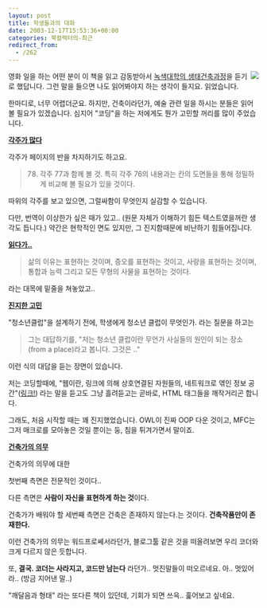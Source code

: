 ```yaml
---
layout: post
title: 학생들과의 대화
date: 2003-12-17T15:53:36+00:00
categories: 북컬렉터의-최근
redirect_from:
  - /262
---
```


<a href="http://www.bandibook.com/search/subject_view.php?code=2162084" target="bb"><img src="http://www.bandibook.com/largeimage/2162084.jpg" align="right" /></a>영화 일을 하는 어떤 분이 이 책을 읽고 감동받아서 <a href="http://www.green.ac.kr/" target="bb">녹색대학의 생태건축과정</a>을 듣기로 했답니다. 그런 말을 들으면 나도 읽어봐야지 하는 생각이 들지요. 읽었습니다.

한마디로, 너무 어렵더군요. 하지만, 건축이라던가, 예술 관련 일을 하시는 분들은 읽어 볼 필요가 있겠습니다. 심지어 "코딩"을 하는 저에게도 뭔가 고민할 꺼리를 많이 주었습니다.

<u><b>각주가 많다</b></u>

각주가 페이지의 반을 차지하기도 하고요.

> 78) 각주 77과 함께 볼 것. 특히 각주 76의 내용과는 칸의 도면들을 통해 정밀하게 비교해 볼 필요가 있을 것이다.

따위의 각주를 보고 있으면, 그럴싸함이 무엇인지 실감할 수 있습니다.

다만, 번역이 이상한가 싶은 때가 있고.. (원문 자체가 이해하기 힘든 텍스트였을꺼란 생각도 듭니다.) 약간은 현학적인 면도 있지만, 그 진지함때문에 비난하기 힘들어집니다.

<u><b>읽다가..</b></u>

> 삶의 이유는 표현하는 것이며, 증오를 표현하는 것이고, 사랑을 표현하는 것이며, 통합과 능력 그리고 모든 무형의 사물을 표현하는 것이다.

라는 대목에 밑줄을 쳐놓았고..

<b><u>진지한 고민</u></b>

"청소년클럽"을 설계하기 전에, 학생에게 청소년 클럽이 무엇인가. 라는 질문을 하고는

> 그는 대답하기를, "저는 청소년 클럽이란 무언가 사실들의 원인이 되는 장소(from a place)라고 봅니다. 그것은 .."

이런 식의 대답을 듣는 장면이 있습니다.

저는 코딩할때에, "웹이란, 링크에 의해 상호연결된 자원들의, 네트워크로 엮인 정보 공간"(<a href="http://hochan.net/archives/2003/12/16@07:55PM.html" target="bb">링크!</a>) 라는 말을 듣고도 그냥 흘려듣고는 곧바로, HTML 태그들을 깨작거리곤 합니다.

그래도, 처음 시작할 때는 꽤 진지했었습니다. OWL이 진짜 OOP 다운 것이고, MFC는 그저 매크로를 모아놓은 것일 뿐이는 둥, 침을 튀겨가면서 말이죠.

<u><b>건축가의 의무</b></u>

건축가의 의무에 대한

> 

첫번째 측면은 전문적인 것이다..

다른 측면은 <b>사람이 자신을 표현하게 하는 것</b>이다.

건축가가 배워야 할 세번째 측면은 건축은 존재하지 않는다.는 것이다. <b>건축작품만이 존재한다.</b>

이런 건축가의 의무는 워드프로쎄서라던가, 블로그툴 같은 것을 떠올려보면 우리 코더와 크게 다르지 않은 듯합니다.

또, <b>결국. 코더는 사라지고, 코드만 남는다</b> 라던가.. 멋진말들이 떠오르네요. 아.. 멋있어라.. (방금 지어낸 말..)

"깨달음과 형태" 라는 또다른 책이 있던데, 기회가 되면 쓰윽.. 훑어보고 싶네요.
